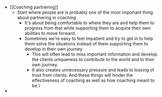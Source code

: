 - [[Coaching partnering]]
    - Start where people are is probably one of the most important thing about partnering in coaching
        - It's about being comfortable to where they are and help them to progress from that while supporting them to acquire their own abilities to move forward.
        - Sometimes we're easy to feel impatient and try to get in to help them solve the situations instead of them supporting them to develop in their own journey.
            - This will often lead to miss important information and develop the clients uniqueness to contribute to the world and to their own journey.
            - It also creates unnecessary pressure and leads to lossing of trust from clients. And these things will hinder the effectiveness of coaching as well as how coaching meant to be.\
- 
